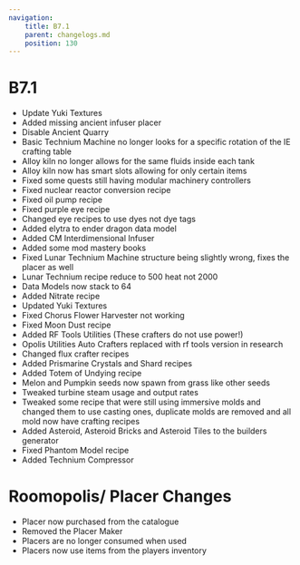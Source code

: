 ```yaml
---
navigation:
    title: B7.1
    parent: changelogs.md
    position: 130
---
```


# B7.1
- Update Yuki Textures
- Added missing ancient infuser placer
- Disable Ancient Quarry
- Basic Technium Machine no longer looks for a specific rotation of the IE crafting table
- Alloy kiln no longer allows for the same fluids inside each tank
- Alloy kiln now has smart slots allowing for only certain items
- Fixed some quests still having modular machinery controllers
- Fixed nuclear reactor conversion recipe
- Fixed oil pump recipe
- Fixed purple eye recipe
- Changed eye recipes to use dyes not dye tags
- Added elytra to ender dragon data model
- Added CM Interdimensional Infuser 
- Added some mod mastery books
- Fixed Lunar Technium Machine structure being slightly wrong, fixes the placer as well
- Lunar Technium recipe reduce to 500 heat not 2000
- Data Models now stack to 64
- Added Nitrate recipe
- Updated Yuki Textures
- Fixed Chorus Flower Harvester not working
- Fixed Moon Dust recipe
- Added RF Tools Utilities (These crafters do not use power!)
- Opolis Utilities Auto Crafters replaced with rf tools version in research
- Changed flux crafter recipes
- Added Prismarine Crystals and Shard recipes
- Added Totem of Undying recipe
- Melon and Pumpkin seeds now spawn from grass like other seeds
- Tweaked turbine steam usage and output rates
- Tweaked some recipe that were still using immersive molds and changed them to use casting ones, duplicate molds are removed and all mold now have crafting recipes
- Added Asteroid, Asteroid Bricks and Asteroid Tiles to the builders generator
- Fixed Phantom Model recipe
- Added Technium Compressor

# Roomopolis/ Placer Changes
- Placer now purchased from the catalogue
- Removed the Placer Maker
- Placers are no longer consumed when used 
- Placers now use items from the players inventory
